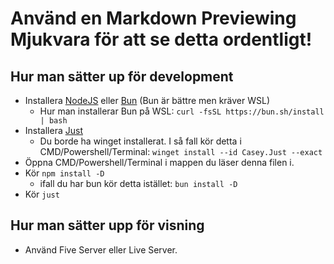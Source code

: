 # Använd en Markdown Previewing Mjukvara för att se detta ordentligt!

## Hur man sätter up för development

- Installera [NodeJS](https://nodejs.org/en/download/current) eller [Bun](https://bun.sh/) (Bun är bättre men kräver WSL)
  - Hur man installerar Bun på WSL:
    `curl -fsSL https://bun.sh/install | bash`
- Installera [Just](https://github.com/casey/just)
  - Du borde ha winget installerat. I så fall kör detta i CMD/Powershell/Terminal:
    `winget install --id Casey.Just --exact`
- Öppna CMD/Powershell/Terminal i mappen du läser denna filen i.
- Kör `npm install -D`
  - ifall du har bun kör detta istället: `bun install -D`
- Kör `just`

## Hur man sätter upp för visning

- Använd Five Server eller Live Server.
